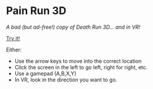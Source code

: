 Pain Run 3D
===========

*A bad (but ad-free!) copy of Death Run 3D... and in VR!*

<a href="https://gfwilliams.github.io/PainRun/">Try it!</a>

Either:

* Use the arrow keys to move into the correct location
* Click the screen in the left to go left, right for right, etc.
* Use a gamepad (A,B,X,Y)
* In VR, look in the direction you want to go.

